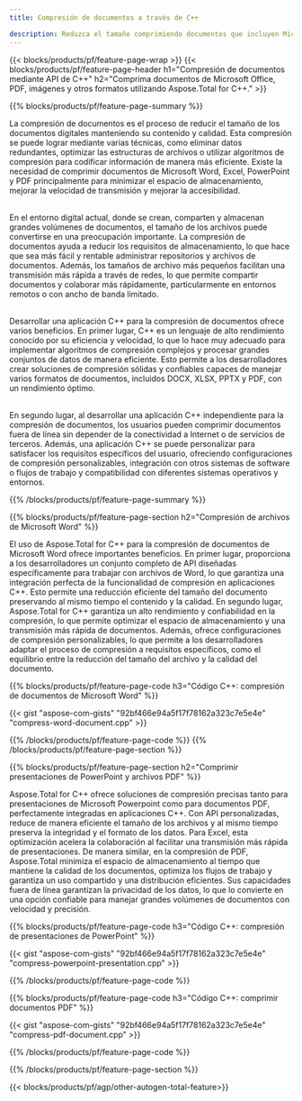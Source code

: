 ```yaml
---
title: Compresión de documentos a través de C++

description: Reduzca el tamaño comprimiendo documentos que incluyen Microsoft Word, Excel, PowerPoint, PDF e imágenes a través de su aplicación C++. Pruebe el resultado de la compresión en línea.
---
```


{{< blocks/products/pf/feature-page-wrap >}}
{{< blocks/products/pf/feature-page-header h1="Compresión de documentos mediante API de C++" h2="Comprima documentos de Microsoft Office, PDF, imágenes y otros formatos utilizando Aspose.Total for C++." >}}

{{% blocks/products/pf/feature-page-summary %}}

La compresión de documentos es el proceso de reducir el tamaño de los documentos digitales manteniendo su contenido y calidad. Esta compresión se puede lograr mediante varias técnicas, como eliminar datos redundantes, optimizar las estructuras de archivos o utilizar algoritmos de compresión para codificar información de manera más eficiente. Existe la necesidad de comprimir documentos de Microsoft Word, Excel, PowerPoint y PDF principalmente para minimizar el espacio de almacenamiento, mejorar la velocidad de transmisión y mejorar la accesibilidad.<br /><br />

En el entorno digital actual, donde se crean, comparten y almacenan grandes volúmenes de documentos, el tamaño de los archivos puede convertirse en una preocupación importante. La compresión de documentos ayuda a reducir los requisitos de almacenamiento, lo que hace que sea más fácil y rentable administrar repositorios y archivos de documentos. Además, los tamaños de archivo más pequeños facilitan una transmisión más rápida a través de redes, lo que permite compartir documentos y colaborar más rápidamente, particularmente en entornos remotos o con ancho de banda limitado.<br /><br />

Desarrollar una aplicación C++ para la compresión de documentos ofrece varios beneficios. En primer lugar, C++ es un lenguaje de alto rendimiento conocido por su eficiencia y velocidad, lo que lo hace muy adecuado para implementar algoritmos de compresión complejos y procesar grandes conjuntos de datos de manera eficiente. Esto permite a los desarrolladores crear soluciones de compresión sólidas y confiables capaces de manejar varios formatos de documentos, incluidos DOCX, XLSX, PPTX y PDF, con un rendimiento óptimo.<br /><br />

En segundo lugar, al desarrollar una aplicación C++ independiente para la compresión de documentos, los usuarios pueden comprimir documentos fuera de línea sin depender de la conectividad a Internet o de servicios de terceros. Además, una aplicación C++ se puede personalizar para satisfacer los requisitos específicos del usuario, ofreciendo configuraciones de compresión personalizables, integración con otros sistemas de software o flujos de trabajo y compatibilidad con diferentes sistemas operativos y entornos.

{{% /blocks/products/pf/feature-page-summary  %}}

{{% blocks/products/pf/feature-page-section  h2="Compresión de archivos de Microsoft Word" %}}

El uso de Aspose.Total for C++ para la compresión de documentos de Microsoft Word ofrece importantes beneficios. En primer lugar, proporciona a los desarrolladores un conjunto completo de API diseñadas específicamente para trabajar con archivos de Word, lo que garantiza una integración perfecta de la funcionalidad de compresión en aplicaciones C++. Esto permite una reducción eficiente del tamaño del documento preservando al mismo tiempo el contenido y la calidad. En segundo lugar, Aspose.Total for C++ garantiza un alto rendimiento y confiabilidad en la compresión, lo que permite optimizar el espacio de almacenamiento y una transmisión más rápida de documentos. Además, ofrece configuraciones de compresión personalizables, lo que permite a los desarrolladores adaptar el proceso de compresión a requisitos específicos, como el equilibrio entre la reducción del tamaño del archivo y la calidad del documento.

{{% blocks/products/pf/feature-page-code h3="Código C++: compresión de documentos de Microsoft Word" %}}

{{< gist "aspose-com-gists" "92bf466e94a5f17f78162a323c7e5e4e" "compress-word-document.cpp" >}}

{{% /blocks/products/pf/feature-page-code  %}}
{{% /blocks/products/pf/feature-page-section %}}

{{% blocks/products/pf/feature-page-section  h2="Comprimir presentaciones de PowerPoint y archivos PDF" %}}

Aspose.Total for C++ ofrece soluciones de compresión precisas tanto para presentaciones de Microsoft Powerpoint como para documentos PDF, perfectamente integradas en aplicaciones C++. Con API personalizadas, reduce de manera eficiente el tamaño de los archivos y al mismo tiempo preserva la integridad y el formato de los datos. Para Excel, esta optimización acelera la colaboración al facilitar una transmisión más rápida de presentaciones. De manera similar, en la compresión de PDF, Aspose.Total minimiza el espacio de almacenamiento al tiempo que mantiene la calidad de los documentos, optimiza los flujos de trabajo y garantiza un uso compartido y una distribución eficientes. Sus capacidades fuera de línea garantizan la privacidad de los datos, lo que lo convierte en una opción confiable para manejar grandes volúmenes de documentos con velocidad y precisión. 

{{% blocks/products/pf/feature-page-code h3="Código C++: compresión de presentaciones de PowerPoint" %}}

{{< gist "aspose-com-gists" "92bf466e94a5f17f78162a323c7e5e4e" "compress-powerpoint-presentation.cpp" >}}

{{% /blocks/products/pf/feature-page-code  %}}

{{% blocks/products/pf/feature-page-code h3="Código C++: comprimir documentos PDF" %}}

{{< gist "aspose-com-gists" "92bf466e94a5f17f78162a323c7e5e4e" "compress-pdf-document.cpp" >}}

{{% /blocks/products/pf/feature-page-code  %}}

{{% /blocks/products/pf/feature-page-section %}}

{{< blocks/products/pf/agp/other-autogen-total-feature>}}